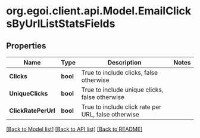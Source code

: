
# org.egoi.client.api.Model.EmailClicksByUrlListStatsFields

## Properties

Name | Type | Description | Notes
------------ | ------------- | ------------- | -------------
**Clicks** | **bool** | True to include clicks, false otherwise | 
**UniqueClicks** | **bool** | True to include unique clicks, false otherwise | 
**ClickRatePerUrl** | **bool** | True to include click rate per URL, false otherwise | 

[[Back to Model list]](../README.md#documentation-for-models)
[[Back to API list]](../README.md#documentation-for-api-endpoints)
[[Back to README]](../README.md)

